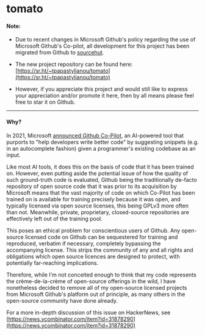 # tomato

#### Note:

  - Due to recent changes in Microsoft Github's policy regarding the use of Microsoft Github's Co-pilot, all development for this project has been migrated from Github to [sourcehut](https://sourcehut.org).

  - The new project repository can be found here: [https://sr.ht/~tpapastylianou/tomato](https://sr.ht/~tpapastylianou/tomato)

  - However, if you appreciate this project and would still like to express your appreciation and/or promote it here, then by all means please feel free to star it on Github.

----

#### Why?

In 2021, Microsoft [announced Github Co-Pilot](https://www.onmsft.com/news/microsoft-introduces-github-copilot
), an AI-powered tool that purports to "help developers write better code" by suggesting snippets (e.g. in an autocomplete fashion) given a programmer's existing codebase as an input.

Like most AI tools, it does this on the basis of code that it has been trained on. However, even putting aside the potential issue of how the quality of such ground-truth code is evaluated, Github being the traditionally de-facto repository of open source code that it was prior to its acquisition by Microsoft means that the vast majority of code on which Co-Pilot has been trained on is available for training precisely because it was open, and typically licensed via open source licenses, this being GPLv3 more often than not. Meanwhile, private, proprietary, closed-source repositories are effectively left out of the training pool.

This poses an ethical problem for conscientious users of Github. Any open-source licensed code on Github can be sequestered for training and reproduced, verbatim if necessary, completely bypassing the accompanying license. This strips the community of any and all rights and obligations which open source licences are designed to protect, with potentially far-reaching implications.

Therefore, while I'm not conceited enough to think that my code represents the crème-de-la-crème of open-source offerings in the wild, I have nonetheless decided to remove all of my open-source licensed projects from Microsoft Github's platform out of principle, as many others in the open-source community have done already.

For a more in-depth discussion of this issue on HackerNews, see [https://news.ycombinator.com/item?id=31878290](https://news.ycombinator.com/item?id=31878290)
